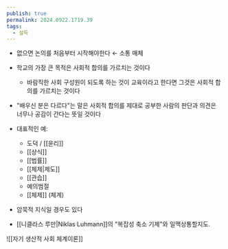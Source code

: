 ```yaml
---
publish: true
permalink: 2024.0922.1719.39
tags:
  - 설득
---
```

- 없으면 논의를 처음부터 시작해야한다 ← 소통 매체
- 학교의 가장 큰 목적은 사회적 합의를 가르치는 것이다
	- 바람직한 사회 구성원이 되도록 하는 것이 교육이라고 한다면 그것은 사회적 합의를 가르치는 것이다 
- "배우신 분은 다르다"는 말은 사회적 합의를 제대로 공부한 사람의 판단과 의견은 너무나 공감이 간다는 뜻일 것이다
- 대표적인 예: 
	- 도덕 / [[윤리]]
	- [[상식]]
	- [[법률]]
	- [[체제|제도]]
	- [[관습]]
	- 예의범절
	- [[체제]] (체계)
- 암묵적 지식일 경우도 있다

- [[니클라스 루만|Niklas Luhmann]]의 "복잡성 축소 기제"와 일맥상통할지도. 

![[자기 생산적 사회 체계이론]]
